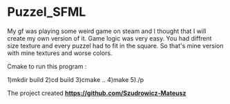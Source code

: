 # Puzzel_SFML

My gf was playing some weird game on steam and I thought that I will create my own version of it.
Game logic was very easy. You had diffrent size texture and every puzzel had to fit  in the square.
So that's mine version with mine textures and worse colors.

Cmake to run this program :

  1)mkdir build
  2)cd build
  3)cmake ..
  4)make
  5)./p

The project created **https://github.com/Szudrowicz-Mateusz**
